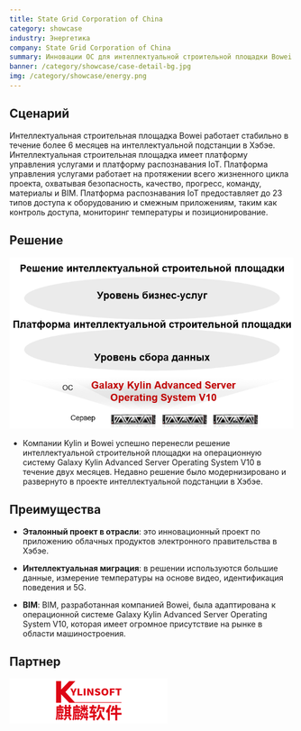 ```yaml
---
title: State Grid Corporation of China
category: showcase
industry: Энергетика
company: State Grid Corporation of China
summary: Инновации ОС для интеллектуальной строительной площадки Bowei на интеллектуальной подстанции в Хэбэе
banner: /category/showcase/case-detail-bg.jpg
img: /category/showcase/energy.png
---
```


## **Сценарий**

Интеллектуальная строительная площадка Bowei работает стабильно в течение более 6 месяцев на интеллектуальной подстанции в Хэбэе. Интеллектуальная строительная площадка имеет платформу управления услугами и платформу распознавания IoT. Платформа управления услугами работает на протяжении всего жизненного цикла проекта, охватывая безопасность, качество, прогресс, команду, материалы и BIM. Платформа распознавания IoT предоставляет до 23 типов доступа к оборудованию и смежным приложениям, таким как контроль доступа, мониторинг температуры и позиционирование.

## **Решение**

<div class="case-img"><img src="./e4.png"/></div>

- Компании Kylin и Bowei успешно перенесли решение интеллектуальной строительной площадки на операционную систему Galaxy Kylin Advanced Server Operating System V10 в течение двух месяцев. Недавно решение было модернизировано и развернуто в проекте интеллектуальной подстанции в Хэбэе.

## **Преимущества**

- **Эталонный проект в отрасли**: это инновационный проект по приложению облачных продуктов электронного правительства в Хэбэе.

- **Интеллектуальная миграция**: в решении используются большие данные, измерение температуры на основе видео, идентификация поведения и 5G.

- **BIM**: BIM, разработанная компанией Bowei, была адаптирована к операционной системе Galaxy Kylin Advanced Server Operating System V10, которая имеет огромное присутствие на рынке в области машиностроения.

## **Партнер**

<img src="./qiling.png"/>
